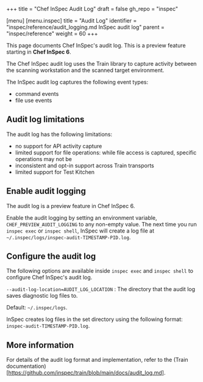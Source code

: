 +++
title = "Chef InSpec Audit Log"
draft = false
gh_repo = "inspec"

[menu]
  [menu.inspec]
    title = "Audit Log"
    identifier = "inspec/reference/audit_logging.md InSpec audit log"
    parent = "inspec/reference"
    weight = 60
+++

This page documents Chef InSpec's audit log. This is a preview feature starting in **Chef InSpec 6**.

The Chef InSpec audit log uses the Train library to capture activity between the scanning workstation and the scanned target environment.

The InSpec audit log captures the following event types:

- command events
- file use events

## Audit log limitations

The audit log has the following limitations:

- no support for API activity capture
- limited support for file operations: while file access is captured, specific operations may not be
- inconsistent and opt-in support across Train transports
- limited support for Test Kitchen

## Enable audit logging

The audit log is a preview feature in Chef InSpec 6.

Enable the audit logging by setting an environment variable, `CHEF_PREVIEW_AUDIT_LOGGING` to any non-empty value. The next time you run `inspec exec` or `inspec shell`, InSpec will create a log file at `~/.inspec/logs/inspec-audit-TIMESTAMP-PID.log`.

## Configure the audit log

The following options are available inside `inspec exec` and `inspec shell` to configure Chef InSpec's audit log.

`--audit-log-location=AUDIT_LOG_LOCATION`
: The directory that the audit log saves diagnostic log files to.

  Default: `~/.inspec/logs`.

  InSpec creates log files in the set directory using the following format: `inspec-audit-TIMESTAMP-PID.log`.

## More information

For details of the audit log format and implementation, refer to the (Train documentation)[https://github.com/inspec/train/blob/main/docs/audit_log.md].
